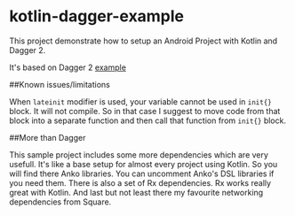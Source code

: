 kotlin-dagger-example
=====================

This project demonstrate how to setup an Android Project with Kotlin and Dagger 2.

It's based on Dagger 2 [example](https://github.com/google/dagger/tree/master/examples/android-simple)

##Known issues/limitations

When `lateinit` modifier is used, your variable cannot be used in `init{}` block. It will not compile. So in that case I suggest to move code from that block into a separate function and then call that function from `init{}` block.

##More than Dagger

This sample project includes some more dependencies which are very usefull. It's like a base setup for almost every project using Kotlin.
So you will find there Anko libraries. You can uncomment Anko's DSL libraries if you need them.
There is also a set of Rx dependencies. Rx works really great with Kotlin.
And last but not least there my favourite networking dependencies from Square.
